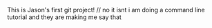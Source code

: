 This is Jason's first git project! // no it isnt i am doing a command line tutorial and they are making me say that

